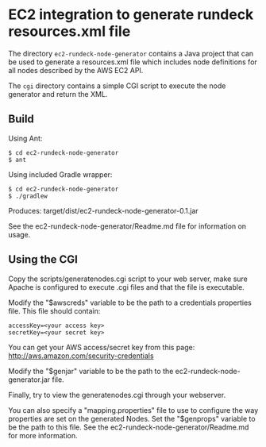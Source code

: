 EC2 integration to generate rundeck resources.xml file
============

The directory `ec2-rundeck-node-generator` contains a Java project that can be used to generate a resources.xml file which includes node definitions for all nodes described by the AWS EC2 API.

The `cgi` directory contains a simple CGI script to execute the node generator and return the XML.

Build
----

Using Ant:

    $ cd ec2-rundeck-node-generator
    $ ant

Using included Gradle wrapper:

    $ cd ec2-rundeck-node-generator
    $ ./gradlew
    
Produces: target/dist/ec2-rundeck-node-generator-0.1.jar

See the ec2-rundeck-node-generator/Readme.md file for information on usage.

Using the CGI
----------

Copy the scripts/generatenodes.cgi script to your web server, make sure Apache is configured to execute .cgi files and that the file is executable.

Modify the "$awscreds" variable to be the path to a credentials properties file.  This file should contain:

    accessKey=<your access key>
    secretKey=<your secret key>

You can get your AWS access/secret key from this page: <http://aws.amazon.com/security-credentials>

Modify the "$genjar" variable to be the path to the ec2-rundeck-node-generator.jar file.

Finally, try to view the generatenodes.cgi through your webserver.

You can also specify a "mapping.properties" file to use to configure the way properties are set on the generated Nodes.  Set the "$genprops" variable to be the path to this file.  See the ec2-rundeck-node-generator/Readme.md for more information.